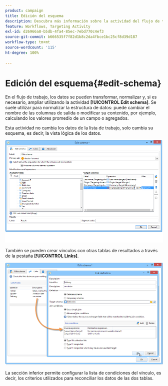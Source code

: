 ```yaml
---
product: campaign
title: Edición del esquema
description: Descubra más información sobre la actividad del flujo de trabajo Edición del esquema
feature: Workflows, Targeting Activity
exl-id: d26966a8-b5db-4fa4-85ec-7ebd770c4ef3
source-git-commit: b666535f7f82d1b8c2da4fbce1bc25cf8d39d187
workflow-type: tm+mt
source-wordcount: '115'
ht-degree: 100%

---
```


# Edición del esquema{#edit-schema}



En el flujo de trabajo, los datos se pueden transformar, normalizar y, si es necesario, ampliar utilizando la actividad **[!UICONTROL Edit schema]**. Se suele utilizar para normalizar la estructura de datos: puede cambiar el nombre de las columnas de salida o modificar su contenido, por ejemplo, calculando los valores promedio de un campo o agregados.

Esta actividad no cambia los datos de la lista de trabajo, solo cambia su esquema, es decir, la vista lógica de los datos.

![](assets/wf_manipulation_box.png)

También se pueden crear vínculos con otras tablas de resultados a través de la pestaña **[!UICONTROL Links]**.

![](assets/wf_manipulation_box_link_tab.png)

La sección inferior permite configurar la lista de condiciones del vínculo, es decir, los criterios utilizados para reconciliar los datos de las dos tablas.
